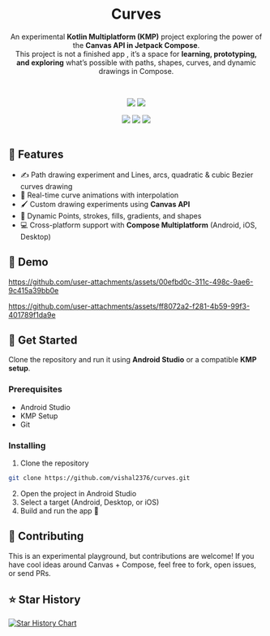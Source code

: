 <div align="center">

# **Curves**

An experimental **Kotlin Multiplatform (KMP)** project exploring the power of the **Canvas API in Jetpack Compose**.  
This project is not a finished app , it’s a space for **learning, prototyping, and exploring** what’s possible with paths, shapes, curves, and dynamic drawings in Compose.  


<br/>

<a href="https://twitter.com/vishal2376"><img src="https://img.shields.io/badge/twitter-%231DA1F2.svg?&style=for-the-badge&logo=twitter&logoColor=white" /></a>
<a href="https://discord.gg/t4VhMAjV7a"><img src="https://img.shields.io/badge/Join Discord-blue?style=for-the-badge&color=7289da&logo=discord&logoColor=white" /></a>

<img src="https://img.shields.io/github/stars/vishal2376/curves?style=for-the-badge&logo=powerpages&color=cba6f7&logoColor=D9E0EE&labelColor=302D41"/>
<img src="https://img.shields.io/github/last-commit/vishal2376/curves?style=for-the-badge&logo=github&color=a6da95&logoColor=D9E0EE&labelColor=302D41"/>
<img src="https://img.shields.io/github/repo-size/vishal2376/curves?style=for-the-badge&logo=dropbox&color=7dc4e4&logoColor=D9E0EE&labelColor=302D41"/>

<br/>
<br/>
</div>

## 🎨 Features

- ✍️ Path drawing experiment and Lines, arcs, quadratic & cubic Bezier curves drawing  
- 🔄 Real-time curve animations with interpolation  
- 🖌️ Custom drawing experiments using **Canvas API**  
- 🌌 Dynamic Points, strokes, fills, gradients, and shapes  
- 💻 Cross-platform support with **Compose Multiplatform** (Android, iOS, Desktop)


## 🎥 Demo

https://github.com/user-attachments/assets/00efbd0c-311c-498c-9ae6-9c415a39bb0e

https://github.com/user-attachments/assets/ff8072a2-f281-4b59-99f3-401789f1da9e

## 🚀 Get Started  

Clone the repository and run it using **Android Studio** or a compatible **KMP setup**.  

### Prerequisites

- Android Studio
- KMP Setup
- Git

### Installing

1. Clone the repository  
```bash
git clone https://github.com/vishal2376/curves.git
```
2. Open the project in Android Studio
3. Select a target (Android, Desktop, or iOS)
4. Build and run the app 🚀

## 🤝 Contributing
This is an experimental playground, but contributions are welcome!
If you have cool ideas around Canvas + Compose, feel free to fork, open issues, or send PRs.

## ⭐ Star History
<a href="https://star-history.com/#vishal2376/curves&Timeline"> <picture> <source media="(prefers-color-scheme: dark)" srcset="https://api.star-history.com/svg?repos=vishal2376/curves&type=Timeline&theme=dark" /> <source media="(prefers-color-scheme: light)" srcset="https://api.star-history.com/svg?repos=vishal2376/curves&type=Timeline" /> <img alt="Star History Chart" src="https://api.star-history.com/svg?repos=vishal2376/curves&type=Timeline" /> </picture> </a>
